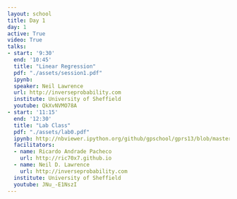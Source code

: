 ```yaml
---
layout: school
title: Day 1
day: 1
active: True
video: True
talks:
- start: '9:30'
  end: '10:45'
  title: "Linear Regression"
  pdf: "./assets/session1.pdf"
  ipynb: 
  speaker: Neil Lawrence
  url: http://inverseprobability.com
  institute: University of Sheffield
  youtube: QkXvNVMO78A
- start: '11:15'
  end: '12:30'
  title: "Lab Class"
  pdf: "./assets/lab0.pdf"
  ipynb: http://nbviewer.ipython.org/github/gpschool/gprs13/blob/master/lab0_gprs13.ipynb
  facilitators:
  - name: Ricardo Andrade Pacheco
    url: http://ric70x7.github.io
  - name: Neil D. Lawrence
	url: http://inverseprobability.com
  institute: University of Sheffield
  youtube: JNu_-E1NszI
---
```

